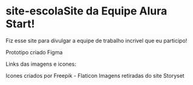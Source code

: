 # site-escolaSite da Equipe Alura Start!
Fiz esse site para divulgar a equipe de trabalho incrivel que eu participo!

Prototipo criado Figma

Links das imagens e icones:

Icones criados por Freepik - Flaticon
Imagens retiradas do site Storyset
